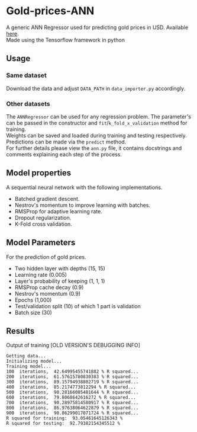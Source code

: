 # Gold-prices-ANN

A generic ANN Regressor used for predicting gold prices in USD. Available [here](https://datahub.io/core/gold-prices#data).  
Made using the Tensorflow framework in python

## Usage

### Same dataset

Download the data and adjust `DATA_PATH` in `data_importer.py` accordingly.

### Other datasets

The `ANNRegressor` can be used for any regression problem. The parameter's can be passed in the constructor and `fit`/`k_fold_x_validation` method for training.  
Weights can be saved and loaded during training and testing respectively.  
Predictions can be made via the `predict` method.  
For further details please view the `ann.py` file, it contains docstrings and comments explaining each step of the process.

## Model properties

A sequential neural network with the following implementations.

- Batched gradient descent.
- Nestrov's momentum to improve learning with batches.
- RMSProp for adaptive learning rate.
- Dropout regularization.
- K-Fold cross validation.

## Model Parameters

For the prediction of gold prices.

- Two hidden layer with depths (15, 15)
- Learning rate (0.005)
- Layer's probability of keeping (1, 1, 1)
- RMSProp cache decay (0.9)
- Nestrov's momentum (0.9)
- Epochs (1,000)
- Test/validation split (10) of which 1 part is validation
- Batch size (30)

## Results

Output of training [OLD VERSION'S DEBUGGING INFO]

```(bash)
Getting data...
Initializing model...
Training model...
100  iterations,  42.64995455741882 % R squared...
200  iterations,  61.57615780830383 % R squared...
300  iterations,  89.15794938802719 % R squared...
400  iterations,  85.2174773812294 % R squared...
500  iterations,  90.28166085481644 % R squared...
600  iterations,  79.8068642616272 % R squared...
700  iterations,  90.28975814580917 % R squared...
800  iterations,  86.97638064622879 % R squared...
900  iterations,  90.86299017071724 % R squared...
R squared for training:  93.05461645126343 %
R squared for testing:  92.79382154345512 %
```
